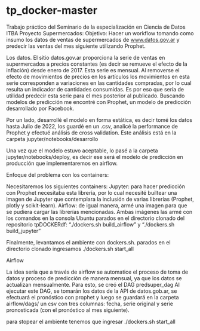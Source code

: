 # tp_docker-master
Trabajo práctico del Seminario de la especialización en Ciencia de Datos ITBA
Proyecto Supermercados:
Objetivo: Hacer un workflow tomando como insumo los datos de ventas de supermercados de www.datos.gov.ar y predecir las ventas del mes siguiente utilizando Prophet.

Los datos.
El sitio datos.gov.ar proporciona la serie de ventas en supermercados a precios constantes (es decir se remueve el efecto de la inflación) desde enero de 2017. Esta serie es mensual. 
Al removerse el efecto de movimientos de precios en los artículos los movimientos en esta serie corresponden a variaciones en las cantidades compradas, por lo cual resulta un indicador de cantidades consumidas.
Es por eso que sería de utilidad predecir esta serie para el mes posterior al publicado.
Buscando modelos de predicción me encontré con Prophet, un modelo de predicción desarrollado por Facebook.

Por un lado, desarrollé el modelo en forma estática, es decir tomé los datos hasta Julio de 2022, los guardé en un .csv, analicé la performance de Prophet y efectué análisis de cross validation. Este análisis está en la carpeta jupyter/notebooks/desarrollo

Una vez que el modelo estuvo aceptable, lo pasé a la carpeta jupyter/notebooks/deploy, es decir ese será el modelo de predicción en producción que implementaremos en airflow. 

Enfoque del problema con los containers:

Necesitaremos los siguientes containers:
Jupyter: para hacer predicción con Prophet necesitaba esta librería, por lo cual necesité builtear una imagen de Jupyter que contemplara la inclusión de varias librerías (Prophet, plotly y scikit-learn).
Airflow: de igual manera, armé una imagen para que se pudiera cargar las librerías mencionadas.
Ambas imágenes las armé con los comandos en la consola Ubuntu parados en el directorio clonado del repositorio tpDOCKERdf:  “./dockers.sh build_airflow” y “./dockers.sh build_jupyter”

Finalmente, levantamos el ambiente con dockers.sh.
parados en el directorio clonado ingresamos ./dockers.sh start_all
 
Airflow

La idea sería que a través de airflow se automatice el proceso de toma de datos y proceso de predicción de manera mensual, ya que los datos se actualizan mensualmente.
Para esto, se creó el DAG predsuper_dag
Al ejecutar este DAG, se tomarán los datos de la API de datos.gob.ar, se efectuará el pronóstico con prophet y luego se guardará en la carpeta airflow/dags/ un csv con tres columnas: fecha, serie original y serie pronosticada (con el pronóstico al mes siguiente).

para stopear el ambiente tenemos que ingresar ./dockers.sh start_all
